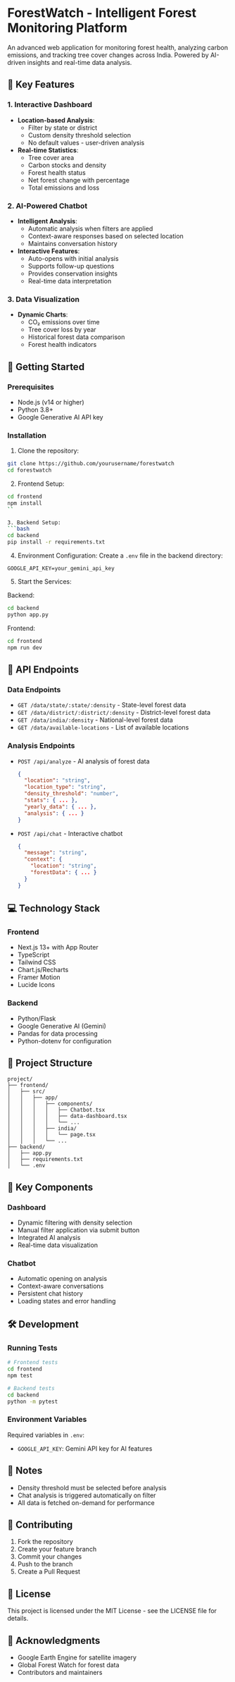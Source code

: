 # ForestWatch - Intelligent Forest Monitoring Platform

An advanced web application for monitoring forest health, analyzing carbon emissions, and tracking tree cover changes across India. Powered by AI-driven insights and real-time data analysis.

## 🌟 Key Features

### 1. Interactive Dashboard
- **Location-based Analysis**: 
  - Filter by state or district
  - Custom density threshold selection
  - No default values - user-driven analysis
- **Real-time Statistics**: 
  - Tree cover area
  - Carbon stocks and density
  - Forest health status
  - Net forest change with percentage
  - Total emissions and loss

### 2. AI-Powered Chatbot
- **Intelligent Analysis**: 
  - Automatic analysis when filters are applied
  - Context-aware responses based on selected location
  - Maintains conversation history
- **Interactive Features**:
  - Auto-opens with initial analysis
  - Supports follow-up questions
  - Provides conservation insights
  - Real-time data interpretation

### 3. Data Visualization
- **Dynamic Charts**:
  - CO₂ emissions over time
  - Tree cover loss by year
  - Historical forest data comparison
  - Forest health indicators

## 🚀 Getting Started

### Prerequisites
- Node.js (v14 or higher)
- Python 3.8+
- Google Generative AI API key

### Installation

1. Clone the repository:
```bash
git clone https://github.com/yourusername/forestwatch
cd forestwatch
```

2. Frontend Setup:
```bash
cd frontend
npm install
``

3. Backend Setup:
```bash
cd backend
pip install -r requirements.txt
```

4. Environment Configuration:
Create a `.env` file in the backend directory:
```env
GOOGLE_API_KEY=your_gemini_api_key
```

5. Start the Services:

Backend:
```bash
cd backend
python app.py
```

Frontend:
```bash
cd frontend
npm run dev
```

## 🔌 API Endpoints

### Data Endpoints
- `GET /data/state/:state/:density` - State-level forest data
- `GET /data/district/:district/:density` - District-level forest data
- `GET /data/india/:density` - National-level forest data
- `GET /data/available-locations` - List of available locations

### Analysis Endpoints
- `POST /api/analyze` - AI analysis of forest data
  ```json
  {
    "location": "string",
    "location_type": "string",
    "density_threshold": "number",
    "stats": { ... },
    "yearly_data": { ... },
    "analysis": { ... }
  }
  ```
- `POST /api/chat` - Interactive chatbot
  ```json
  {
    "message": "string",
    "context": {
      "location": "string",
      "forestData": { ... }
    }
  }
  ```

## 💻 Technology Stack

### Frontend
- Next.js 13+ with App Router
- TypeScript
- Tailwind CSS
- Chart.js/Recharts
- Framer Motion
- Lucide Icons

### Backend
- Python/Flask
- Google Generative AI (Gemini)
- Pandas for data processing
- Python-dotenv for configuration

## 📁 Project Structure

```
project/
├── frontend/
│   ├── src/
│   │   ├── app/
│   │   │   ├── components/
│   │   │   │   ├── Chatbot.tsx
│   │   │   │   ├── data-dashboard.tsx
│   │   │   │   └── ...
│   │   │   ├── india/
│   │   │   │   └── page.tsx
│   │   │   └── ...
├── backend/
│   ├── app.py
│   ├── requirements.txt
│   └── .env
```

## 🔑 Key Components

### Dashboard
- Dynamic filtering with density selection
- Manual filter application via submit button
- Integrated AI analysis
- Real-time data visualization

### Chatbot
- Automatic opening on analysis
- Context-aware conversations
- Persistent chat history
- Loading states and error handling

## 🛠️ Development

### Running Tests
```bash
# Frontend tests
cd frontend
npm test

# Backend tests
cd backend
python -m pytest
```

### Environment Variables
Required variables in `.env`:
- `GOOGLE_API_KEY`: Gemini API key for AI features

## 📝 Notes
- Density threshold must be selected before analysis
- Chat analysis is triggered automatically on filter
- All data is fetched on-demand for performance

## 🤝 Contributing
1. Fork the repository
2. Create your feature branch
3. Commit your changes
4. Push to the branch
5. Create a Pull Request

## 📄 License
This project is licensed under the MIT License - see the LICENSE file for details.

## 🙏 Acknowledgments
- Google Earth Engine for satellite imagery
- Global Forest Watch for forest data
- Contributors and maintainers
 